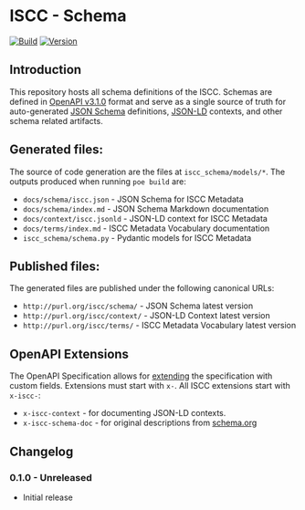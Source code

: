 # **ISCC** - Schema

[![Build](https://github.com/iscc/iscc-schema/actions/workflows/tests.yml/badge.svg)](https://github.com/iscc/iscc-schema/actions/workflows/tests.yml)
[![Version](https://img.shields.io/pypi/v/iscc-schema.svg)](https://pypi.python.org/pypi/iscc-schema/)

## Introduction

This repository hosts all schema definitions of the ISCC. Schemas are defined in
[OpenAPI v3.1.0](https://spec.openapis.org/oas/v3.1.0.html) format and serve as a
single source of truth for auto-generated [JSON Schema](https://json-schema.org/)
definitions, [JSON-LD](https://json-ld.org/) contexts, and other schema related
artifacts.

## Generated files:

The source of code generation are the files at `iscc_schema/models/*`.
The outputs produced when running `poe build` are:

- `docs/schema/iscc.json` - JSON Schema for ISCC Metadata
- `docs/schema/index.md` - JSON Schema Markdown documentation
- `docs/context/iscc.jsonld` - JSON-LD context for ISCC Metadata
- `docs/terms/index.md` - ISCC Metadata Vocabulary documentation
- `iscc_schema/schema.py` - Pydantic models for ISCC Metadata

## Published files:

The generated files are published under the following canonical URLs:

- `http://purl.org/iscc/schema/` - JSON Schema latest version
- `http://purl.org/iscc/context/` - JSON-LD Context latest version
- `http://purl.org/iscc/terms/` - ISCC Metadata Vocabulary latest version

## OpenAPI Extensions

The OpenAPI Specification allows for
[extending](https://spec.openapis.org/oas/latest.html#specification-extensions) the
specification with custom fields. Extensions must start with `x-`.
All ISCC extensions start with `x-iscc-`:

- `x-iscc-context` - for documenting JSON-LD contexts.
- `x-iscc-schema-doc` - for original descriptions from [schema.org](https://schema.org)


## Changelog

### 0.1.0 - Unreleased
- Initial release
